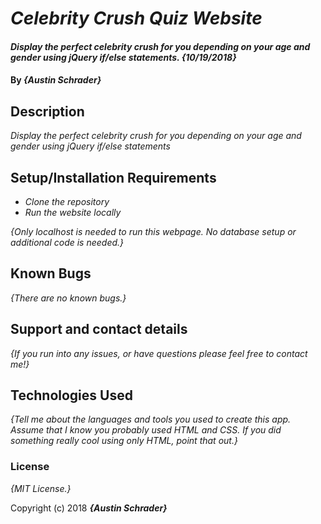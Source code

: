 # _Celebrity Crush Quiz Website_

#### _Display the perfect celebrity crush for you depending on your age and gender using jQuery if/else statements. {10/19/2018}_

#### By _**{Austin Schrader}**_

## Description

_Display the perfect celebrity crush for you depending on your age and gender using jQuery if/else statements_

## Setup/Installation Requirements

* _Clone the repository_
* _Run the website locally_

_{Only localhost is needed to run this webpage. No database setup or additional code is needed.}_

## Known Bugs

_{There are no known bugs.}_

## Support and contact details

_{If you run into any issues, or have questions please feel free to contact me!}_

## Technologies Used

_{Tell me about the languages and tools you used to create this app. Assume that I know you probably used HTML and CSS. If you did something really cool using only HTML, point that out.}_

### License

*{MIT License.}*

Copyright (c) 2018 **_{Austin Schrader}_**
